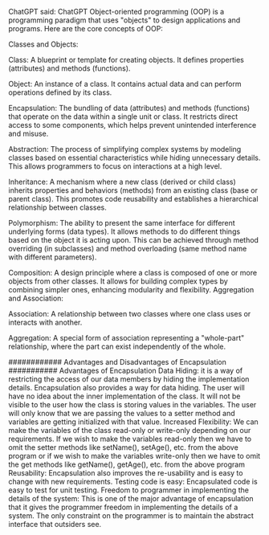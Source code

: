 ChatGPT said:
ChatGPT
Object-oriented programming (OOP) is a programming paradigm that uses "objects" to design applications and programs. Here are the core concepts of OOP:

Classes and Objects:

Class: A blueprint or template for creating objects. It defines properties (attributes) and methods (functions).

Object: An instance of a class. It contains actual data and can perform operations defined by its class.

Encapsulation:
The bundling of data (attributes) and methods (functions) that operate on the data within a single unit or class. It restricts direct access to some components, which helps prevent unintended interference and misuse.

Abstraction:
The process of simplifying complex systems by modeling classes based on essential characteristics while hiding unnecessary details. This allows programmers to focus on interactions at a high level.

Inheritance:
A mechanism where a new class (derived or child class) inherits properties and behaviors (methods) from an existing class (base or parent class). This promotes code reusability and establishes a hierarchical relationship between classes.

Polymorphism:
The ability to present the same interface for different underlying forms (data types). It allows methods to do different things based on the object it is acting upon. This can be achieved through method overriding (in subclasses) and method overloading (same method name with different parameters).

Composition:
A design principle where a class is composed of one or more objects from other classes. It allows for building complex types by combining simpler ones, enhancing modularity and flexibility.
Aggregation and Association:

Association: A relationship between two classes where one class uses or interacts with another.

Aggregation: A special form of association representing a "whole-part" relationship, where the part can exist independently of the whole.

############ Advantages and Disadvantages of Encapsulation ###########
Advantages of Encapsulation
Data Hiding: it is a way of restricting the access of our data members by hiding the implementation details. Encapsulation also provides a way for data hiding. The user will have no idea about the inner implementation of the class. It will not be visible to the user how the class is storing values in the variables. The user will only know that we are passing the values to a setter method and variables are getting initialized with that value.
Increased Flexibility: We can make the variables of the class read-only or write-only depending on our requirements. If we wish to make the variables read-only then we have to omit the setter methods like setName(), setAge(), etc. from the above program or if we wish to make the variables write-only then we have to omit the get methods like getName(), getAge(), etc. from the above program
Reusability: Encapsulation also improves the re-usability and is easy to change with new requirements.
Testing code is easy: Encapsulated code is easy to test for unit testing.
Freedom to programmer in implementing the details of the system: This is one of the major advantage of encapsulation that it gives the programmer freedom in implementing the details of a system. The only constraint on the programmer is to maintain the abstract interface that outsiders see.
